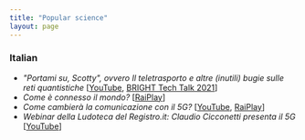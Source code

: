 ```yaml
---
title: "Popular science"
layout: page
---
```


### Italian

- _"Portami su, Scotty", ovvero Il teletrasporto e altre (inutili) bugie sulle reti quantistiche_ [[YouTube](https://www.youtube.com/watch?v=42g-LEjoWo8_), [BRIGHT Tech Talk 2021](https://nottedeiricercatori.pisa.it/bright-tech-talk-2021/)]
- _Come è connesso il mondo?_ [[RaiPlay](https://www.raiplay.it/video/2021/05/ConverseRai---Come-e-connesso-il-mondo-EP-19-7c475004-0cc6-4c72-8a8d-b6a99d9d54a8.html)]
- _Come cambierà la comunicazione con il 5G?_ [[YouTube](https://www.youtube.com/watch?v=UTzcqRXA8N0&list=PLb_Qew9Dujki0D-ql_0h0_ccOdFORGYGe), [RaiPlay](https://www.raiplay.it/programmi/domandesnack/connessioni-di-rete/come-cambier-la-comunicazione-con-il-5g)]
- _Webinar della Ludoteca del Registro.it: Claudio Cicconetti presenta il 5G_ [[YouTube](https://youtu.be/aqzARoTmedk)]
